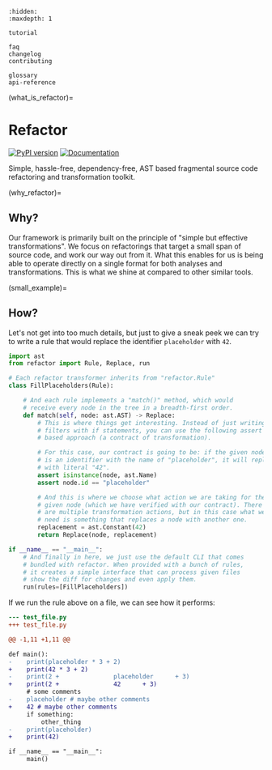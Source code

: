 ```{toctree}
:hidden:
:maxdepth: 1

tutorial

faq
changelog
contributing

glossary
api-reference
```

(what_is_refactor)=

# Refactor

[![PyPI version](https://badge.fury.io/py/refactor.svg)](https://badge.fury.io/py/refactor)
[![Documentation](https://img.shields.io/badge/%3D%3E-Documentation-brightgreen)](https://refactor.readthedocs.io)

Simple, hassle-free, dependency-free, AST based fragmental source code refactoring
and transformation toolkit.

(why_refactor)=

## Why?

Our framework is primarily built on the principle of "simple but effective
transformations". We focus on refactorings that target a small span of
source code, and work our way out from it. What this enables for us is
being able to operate directly on a single format for both analyses and
transformations. This is what we shine at compared to other similar tools.

(small_example)=

## How?

Let's not get into too much details, but just to give a sneak peek we
can try to write a rule that would replace the identifier `placeholder`
with `42`.

```py
import ast
from refactor import Rule, Replace, run

# Each refactor transformer inherits from "refactor.Rule"
class FillPlaceholders(Rule):

    # And each rule implements a "match()" method, which would
    # receive every node in the tree in a breadth-first order.
    def match(self, node: ast.AST) -> Replace:
        # This is where things get interesting. Instead of just writing
        # filters with if statements, you can use the following assert
        # based approach (a contract of transformation).

        # For this case, our contract is going to be: if the given node
        # is an identifier with the name of "placeholder", it will replaced
        # with literal "42".
        assert isinstance(node, ast.Name)
        assert node.id == "placeholder"

        # And this is where we choose what action we are taking for the
        # given node (which we have verified with our contract). There
        # are multiple transformation actions, but in this case what we
        # need is something that replaces a node with another one.
        replacement = ast.Constant(42)
        return Replace(node, replacement)

if __name__ == "__main__":
    # And finally in here, we just use the default CLI that comes
    # bundled with refactor. When provided with a bunch of rules,
    # it creates a simple interface that can process given files
    # show the diff for changes and even apply them.
    run(rules=[FillPlaceholders])
```

If we run the rule above on a file, we can see how it performs:

```diff
--- test_file.py
+++ test_file.py

@@ -1,11 +1,11 @@

def main():
-    print(placeholder * 3 + 2)
+    print(42 * 3 + 2)
-    print(2 +               placeholder      + 3)
+    print(2 +               42      + 3)
     # some comments
-    placeholder # maybe other comments
+    42 # maybe other comments
     if something:
         other_thing
-    print(placeholder)
+    print(42)

if __name__ == "__main__":
     main()
```

